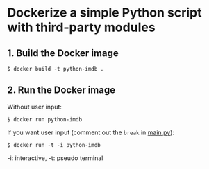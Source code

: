 # Dockerize a simple Python script with third-party modules

## 1. Build the Docker image

```console
$ docker build -t python-imdb . 
```

## 2. Run the Docker image

Without user input:

```console
$ docker run python-imdb
```

If you want user input (comment out the `break` in [main.py](./main.py)):

```console
$ docker run -t -i python-imdb
```

-i: interactive, -t: pseudo terminal
